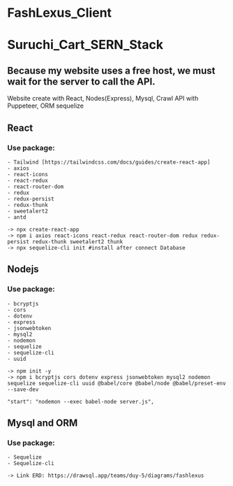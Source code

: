 # FashLexus_Client
# Suruchi_Cart_SERN_Stack
## Because my website uses a free host, we must wait for the server to call the API.

Website create with React, Nodes(Express), Mysql, Crawl API with Puppeteer, ORM sequelize

## React

### Use package:

    - Tailwind [https://tailwindcss.com/docs/guides/create-react-app]
    - axios
    - react-icons
    - react-redux
    - react-router-dom
    - redux
    - redux-persist
    - redux-thunk
    - sweetalert2
    - antd

    -> npx create-react-app
    -> npm i axios react-icons react-redux react-router-dom redux redux-persist redux-thunk sweetalert2 thunk
    -> npx sequelize-cli init #install after connect Database

## Nodejs

### Use package:

    - bcryptjs
    - cors
    - dotenv
    - express
    - jsonwebtoken
    - mysql2
    - nodemon
    - sequelize
    - sequelize-cli
    - uuid

    -> npm init -y
    -> npm i bcryptjs cors dotenv express jsonwebtoken mysql2 nodemon sequelize sequelize-cli uuid @babel/core @babel/node @babel/preset-env --save-dev

    "start": "nodemon --exec babel-node server.js",

## Mysql and ORM

### Use package:

    - Sequelize
    - Sequelize-cli

    -> Link ERD: https://drawsql.app/teams/duy-5/diagrams/fashlexus

